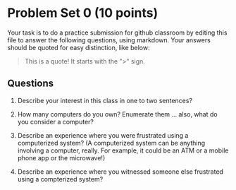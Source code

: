 # Problem Set 0 (10 points)

Your task is to do a practice submission for github classroom by editing this file to answer the following questions, using markdown. Your answers should be quoted for easy distinction, like below:

> This is a quote! It starts with the ">" sign.

## Questions

1. Describe your interest in this class in one to two sentences?

2. How many computers do you own? Enumerate them ... also, what do you consider a computer?

3. Describe an experience where you were frustrated using a computerized system? (A computerized system can be anything involving a computer, really. For example, it could be an ATM or a mobile phone app or the microwave!)

4. Describe an experience where you witnessed someone else frustrated using a compterized system?
